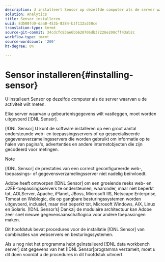 ```yaml
---
description: U installeert Sensor op dezelfde computer als de server waarvan u de activiteit wilt meten.
solution: Analytics
title: Sensor installeren
uuid: 8d500fd0-daa0-453b-8284-b3f112a358ce
translation-type: tm+mt
source-git-commit: 34cdcfc83ae6bb620706db37228e200cff43ab2c
workflow-type: tm+mt
source-wordcount: '200'
ht-degree: 0%

---
```



# Sensor installeren{#installing-sensor}

U installeert Sensor op dezelfde computer als de server waarvan u de activiteit wilt meten.

Elke server waarvan u gebeurtenisgegevens wilt vastleggen, moet worden uitgevoerd [!DNL Sensor].

[!DNL Sensor] U kunt de software installeren op een groot aantal ondersteunde web- en toepassingsservers of op gespecialiseerde gegevensverzamelingsservers die worden gebruikt om informatie op te halen van pagina&#39;s, advertenties en andere internetobjecten die zijn gecodeerd voor metingen.

>[!NOTE]
>
>[!DNL Sensor] de prestaties van een correct geconfigureerde web-, toepassings- of gegevensverzamelingsserver niet nadelig beïnvloedt.

Adobe heeft ontworpen [!DNL Sensor] om een groeiende reeks web- en J2EE-toepassingsservers te ondersteunen, waaronder, maar niet beperkt tot, AOLServer, Apache, iPlanet, JBoss, Microsoft IIS, Netscape Enterprise, Tomcat en Weblogic, die op gangbare besturingssystemen worden uitgevoerd, inclusief, maar niet beperkt tot, Microsoft Windows, AIX, Linux en Solaris. [!DNL Sensor’s] Dankzij de modulaire architectuur kan Adobe zeer snel nieuwe gegevensaanschaflogica voor andere toepassingen maken.

Dit hoofdstuk bevat procedures voor de installatie [!DNL Sensor] van combinaties van webservers en besturingssystemen.

Als u nog niet het programma hebt geïnstalleerd [!DNL data workbench server] dat gegevens van het [!DNL Sensor]programma verzamelt, moet u dit doen voordat u de procedures in dit hoofdstuk uitvoert.

